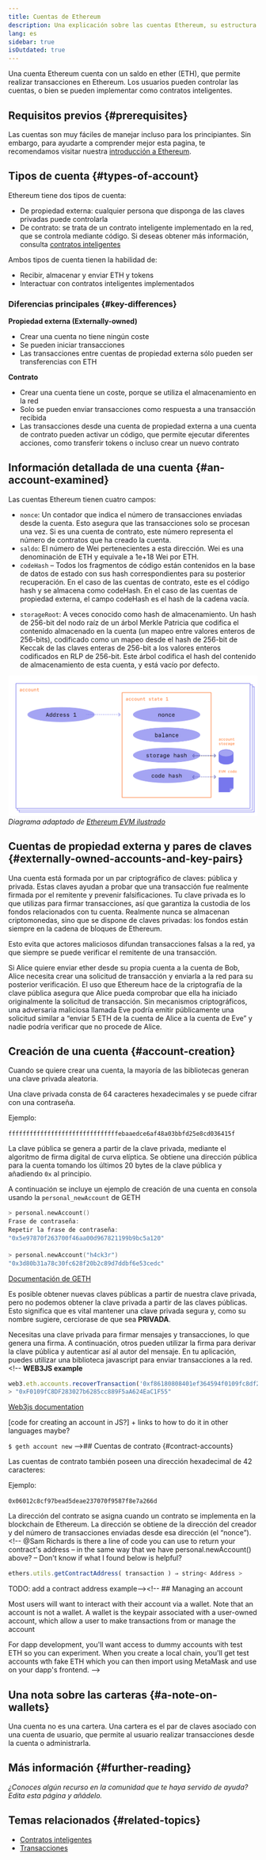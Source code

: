 ```yaml
---
title: Cuentas de Ethereum
description: Una explicación sobre las cuentas Ethereum, su estructura de datos y su relación con el par de claves criptográficas.
lang: es
sidebar: true
isOutdated: true
---
```


Una cuenta Ethereum cuenta con un saldo en ether (ETH), que permite realizar transacciones en Ethereum. Los usuarios pueden controlar las cuentas, o bien se pueden implementar como contratos inteligentes.

## Requisitos previos {#prerequisites}

Las cuentas son muy fáciles de manejar incluso para los principiantes. Sin embargo, para ayudarte a comprender mejor esta pagina, te recomendamos visitar nuestra [introducción a Ethereum](/en/developers/docs/intro-to-ethereum/).

## Tipos de cuenta {#types-of-account}

Ethereum tiene dos tipos de cuenta:

- De propiedad externa: cualquier persona que disponga de las claves privadas puede controlarla
- De contrato: se trata de un contrato inteligente implementado en la red, que se controla mediante código. Si deseas obtener más información, consulta [contratos inteligentes](/en/developers/docs/smart-contracts/)

Ambos tipos de cuenta tienen la habilidad de:

- Recibir, almacenar y enviar ETH y tokens
- Interactuar con contratos inteligentes implementados

### Diferencias principales {#key-differences}

**Propiedad externa (Externally-owned)**

- Crear una cuenta no tiene ningún coste
- Se pueden iniciar transacciones
- Las transacciones entre cuentas de propiedad externa sólo pueden ser transferencias con ETH

**Contrato**

- Crear una cuenta tiene un coste, porque se utiliza el almacenamiento en la red
- Solo se pueden enviar transacciones como respuesta a una transacción recibida
- Las transacciones desde una cuenta de propiedad externa a una cuenta de contrato pueden activar un código, que permite ejecutar diferentes acciones, como transferir tokens o incluso crear un nuevo contrato

## Información detallada de una cuenta {#an-account-examined}

Las cuentas Ethereum tienen cuatro campos:

- `nonce`: Un contador que indica el número de transacciones enviadas desde la cuenta. Esto asegura que las transacciones solo se procesan una vez. Si es una cuenta de contrato, este número representa el número de contratos que ha creado la cuenta.
- `saldo`: El número de Wei pertenecientes a esta dirección. Wei es una denominación de ETH y equivale a 1e+18 Wei por ETH.
- `codeHash` – Todos los fragmentos de código están contenidos en la base de datos de estado con sus hash correspondientes para su posterior recuperación. En el caso de las cuentas de contrato, este es el código hash y se almacena como codeHash. En el caso de las cuentas de propiedad externa, el campo codeHash es el hash de la cadena vacía.
<!--this hash refers to the code of this account on the Ethereum virtual machine (EVM). This EVM code gets executed if the account gets a message call. It cannot be changed unlike the other account fields.  -->
- `storageRoot`: A veces conocido como hash de almacenamiento. Un hash de 256-bit del nodo raíz de un árbol Merkle Patricia que codifica el contenido almacenado en la cuenta (un mapeo entre valores enteros de 256-bits), codificado como un mapeo desde el hash de 256-bit de Keccak de las claves enteras de 256-bit a los valores enteros codificados en RLP de 256-bit. Este árbol codifica el hash del contenido de almacenamiento de esta cuenta, y está vacío por defecto.

![Un diagrama que muestra la creación de una cuenta](../../../../../developers/docs/accounts/accounts.png) _Diagrama adaptado de [Ethereum EVM ilustrado](https://takenobu-hs.github.io/downloads/ethereum_evm_illustrated.pdf)_

## Cuentas de propiedad externa y pares de claves {#externally-owned-accounts-and-key-pairs}

Una cuenta está formada por un par criptográfico de claves: pública y privada. Estas claves ayudan a probar que una transacción fue realmente firmada por el remitente y prevenir falsificaciones. Tu clave privada es lo que utilizas para firmar transacciones, así que garantiza la custodia de los fondos relacionados con tu cuenta. Realmente nunca se almacenan criptomonedas, sino que se dispone de claves privadas: los fondos están siempre en la cadena de bloques de Ethereum.

Esto evita que actores maliciosos difundan transacciones falsas a la red, ya que siempre se puede verificar el remitente de una transacción.

Si Alice quiere enviar ether desde su propia cuenta a la cuenta de Bob, Alice necesita crear una solicitud de transacción y enviarla a la red para su posterior verificación. El uso que Ethereum hace de la criptografía de la clave pública asegura que Alice pueda comprobar que ella ha iniciado originalmente la solicitud de transacción. Sin mecanismos criptográficos, una adversaria maliciosa llamada Eve podría emitir públicamente una solicitud similar a “enviar 5 ETH de la cuenta de Alice a la cuenta de Eve” y nadie podría verificar que no procede de Alice.

## Creación de una cuenta {#account-creation}

Cuando se quiere crear una cuenta, la mayoría de las bibliotecas generan una clave privada aleatoria.

Una clave privada consta de 64 caracteres hexadecimales y se puede cifrar con una contraseña.

Ejemplo:

`fffffffffffffffffffffffffffffffebaaedce6af48a03bbfd25e8cd036415f`

La clave pública se genera a partir de la clave privada, mediante el algoritmo de firma digital de curva elíptica. Se obtiene una dirección pública para la cuenta tomando los últimos 20 bytes de la clave pública y añadiendo `0x` al principio.

A continuación se incluye un ejemplo de creación de una cuenta en consola usando la `personal_newAccount` de GETH

```go
> personal.newAccount()
Frase de contraseña:
Repetir la frase de contraseña:
"0x5e97870f263700f46aa00d967821199b9bc5a120"

> personal.newAccount("h4ck3r")
"0x3d80b31a78c30fc628f20b2c89d7ddbf6e53cedc"
```

[Documentación de GETH](https://geth.ethereum.org/docs)

Es posible obtener nuevas claves públicas a partir de nuestra clave privada, pero no podemos obtener la clave privada a partir de las claves públicas. Esto significa que es vital mantener una clave privada segura y, como su nombre sugiere, cerciorase de que sea **PRIVADA**.

Necesitas una clave privada para firmar mensajes y transacciones, lo que genera una firma. A continuación, otros pueden utilizar la firma para derivar la clave pública y autenticar así al autor del mensaje. En tu aplicación, puedes utilizar una biblioteca javascript para enviar transacciones a la red.<!-- **WEB3JS example**

```jsx
web3.eth.accounts.recoverTransaction('0xf86180808401ef364594f0109fc8df283027b6285cc889f5aa624eac1f5580801ca031573280d608f75137e33fc14655f097867d691d5c4c44ebe5ae186070ac3d5ea0524410802cdc025034daefcdfa08e7d2ee3f0b9d9ae184b2001fe0aff07603d9');
> "0xF0109fC8DF283027b6285cc889F5aA624EaC1F55"
```

[Web3js documentation](https://web3js.readthedocs.io/)

[code for creating an account in JS?] + links to how to do it in other languages maybe?

`$ geth account new` -->## Cuentas de contrato {#contract-accounts}

Las cuentas de contrato también poseen una dirección hexadecimal de 42 caracteres:

Ejemplo:

`0x06012c8cf97bead5deae237070f9587f8e7a266d`

La dirección del contrato se asigna cuando un contrato se implementa en la blockchain de Ethereum. La dirección se obtiene de la dirección del creador y del número de transacciones enviadas desde esa dirección (el “nonce”).<!-- @Sam Richards is there a line of code you can use to return your contract's address – in the same way that we have personal.newAccount() above? – Don't know if what I found below is helpful?

```jsx
ethers.utils.getContractAddress( transaction ) ⇒ string< Address >
```

TODO: add a contract address example--><!-- ## Managing an account

Most users will want to interact with their account via a wallet. Note that an account is not a wallet. A wallet is the keypair associated with a user-owned account, which allow a user to make transactions from or manage the account

For dapp development, you'll want access to dummy accounts with test ETH so you can experiment. When you create a local chain, you'll get test accounts wth fake ETH which you can then import using MetaMask and use on your dapp's frontend. -->

## Una nota sobre las carteras {#a-note-on-wallets}

Una cuenta no es una cartera. Una cartera es el par de claves asociado con una cuenta de usuario, que permite al usuario realizar transacciones desde la cuenta o administrarla.

## Más información {#further-reading}

_¿Conoces algún recurso en la comunidad que te haya servido de ayuda? Edita esta página y añádelo._

## Temas relacionados {#related-topics}

- [Contratos inteligentes](/en/developers/docs/smart-contracts/)
- [Transacciones](/en/developers/docs/transactions/)
